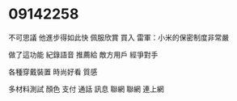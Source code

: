 # 09142258
不可思議 他進步得如此快
佩服欣賞 買入
雷軍：小米的保密制度非常嚴


做了這功能 紀錄語音
推薦給 敵方用戶
經爭對手


各種穿戴裝置 時尚好看 質感

多材料測試
 顏色
 支付 通話 訊息 聯網
 聯網
 連上網
 
